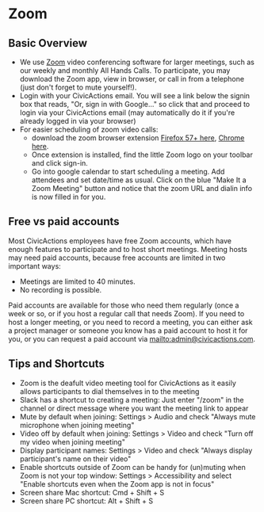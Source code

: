 # Zoom

## Basic Overview

* We use [Zoom](https://zoom.us/) video conferencing software for larger meetings, such as our weekly and monthly All Hands Calls. To participate, you may download the Zoom app, view in browser, or call in from a telephone (just don't forget to mute yourself!).
* Login with your CivicActions email. You will see a link below the signin box that reads, "Or, sign in with Google..." so click that and proceed to login via your CivicActions email (may automatically do it if you're already logged in via your browser)
* For easier scheduling of zoom video calls:
  * download the zoom browser extension [Firefox 57+ here](https://addons.mozilla.org/en-US/firefox/addon/zoom-new-scheduler/), [Chrome here](https://chrome.google.com/webstore/detail/zoom-scheduler/kgjfgplpablkjnlkjmjdecgdpfankdle).
  * Once extension is installed, find the little Zoom logo on your toolbar and click sign-in.
  * Go into google calendar to start scheduling a meeting. Add attendees and set date/time as usual. Click on the blue "Make It a Zoom Meeting" button and notice that the zoom URL and dialin info is now filled in for you.

## Free vs paid accounts

Most CivicActions employees have free Zoom accounts, which have enough features to participate and to host short meetings. Meeting hosts may need paid accounts, because free accounts are limited in two important ways:

* Meetings are limited to 40 minutes.
* No recording is possible.

Paid accounts are available for those who need them regularly (once a week or so, or if you host a regular call that needs Zoom). If you need to host a longer meeting, or you need to record a meeting, you can either ask a project manager or someone you know has a paid account to host it for you, or you can request a paid account via <mailto:admin@civicactions.com>.

## Tips and Shortcuts

* Zoom is the deafult video meeting tool for CivicActions as it easily allows participants to dial themselves in to the meeting
* Slack has a shortcut to creating a meeting: Just enter "/zoom" in the channel or direct message where you want the meeting link to appear
* Mute by default when joining: Settings > Audio and check "Always mute microphone when joining meeting"
* Video off by default when joining: Settings > Video and check "Turn off my video when joining meeting"
* Display participant names: Settings > Video and check "Always display participant's name on their video"
* Enable shortcuts outside of Zoom can be handy for (un)muting when Zoom is not your top window: Settings > Accessibility and select "Enable shortcuts even when the Zoom app is not in focus"
* Screen share Mac shortcut: Cmd + Shift + S
* Screen share PC shortcut: Alt + Shift + S
